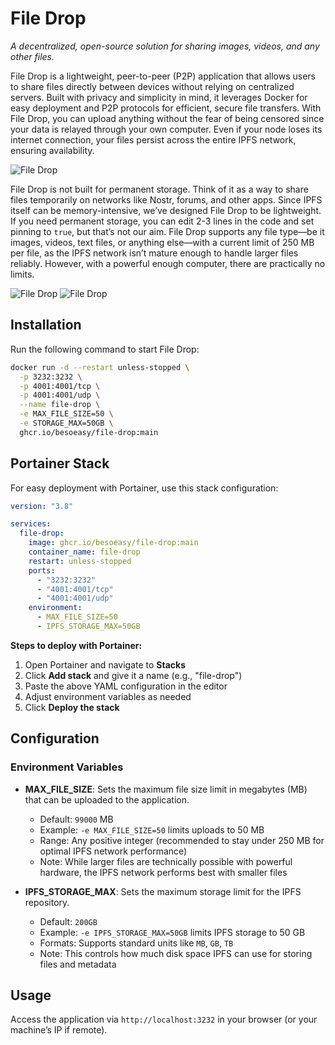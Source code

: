 # File Drop

_A decentralized, open-source solution for sharing images, videos, and any other files._

File Drop is a lightweight, peer-to-peer (P2P) application that allows users to share files directly between devices without relying on centralized servers. Built with privacy and simplicity in mind, it leverages Docker for easy deployment and P2P protocols for efficient, secure file transfers. With File Drop, you can upload anything without the fear of being censored since your data is relayed through your own computer. Even if your node loses its internet connection, your files persist across the entire IPFS network, ensuring availability.

![File Drop](https://github.com/user-attachments/assets/8d427693-8ee4-4c5f-a67c-6c2991c13f27)

File Drop is not built for permanent storage. Think of it as a way to share files temporarily on networks like Nostr, forums, and other apps. Since IPFS itself can be memory-intensive, we’ve designed File Drop to be lightweight. If you need permanent storage, you can edit 2-3 lines in the code and set pinning to `true`, but that’s not our aim. File Drop supports any file type—be it images, videos, text files, or anything else—with a current limit of 250 MB per file, as the IPFS network isn’t mature enough to handle larger files reliably. However, with a powerful enough computer, there are practically no limits.

![File Drop](https://github.com/user-attachments/assets/ff683fd8-d7c0-4378-81d4-a6342890cb86)
![File Drop](https://github.com/user-attachments/assets/0d7c6291-0194-470c-a07c-ef748b39337f)

## Installation

Run the following command to start File Drop:

```bash
docker run -d --restart unless-stopped \
  -p 3232:3232 \
  -p 4001:4001/tcp \
  -p 4001:4001/udp \
  --name file-drop \
  -e MAX_FILE_SIZE=50 \
  -e STORAGE_MAX=50GB \
  ghcr.io/besoeasy/file-drop:main
```

## Portainer Stack

For easy deployment with Portainer, use this stack configuration:

```yaml
version: "3.8"

services:
  file-drop:
    image: ghcr.io/besoeasy/file-drop:main
    container_name: file-drop
    restart: unless-stopped
    ports:
      - "3232:3232"
      - "4001:4001/tcp"
      - "4001:4001/udp"
    environment:
      - MAX_FILE_SIZE=50
      - IPFS_STORAGE_MAX=50GB
```

**Steps to deploy with Portainer:**

1. Open Portainer and navigate to **Stacks**
2. Click **Add stack** and give it a name (e.g., "file-drop")
3. Paste the above YAML configuration in the editor
4. Adjust environment variables as needed
5. Click **Deploy the stack**

## Configuration

### Environment Variables

- **MAX_FILE_SIZE**: Sets the maximum file size limit in megabytes (MB) that can be uploaded to the application.

  - Default: `99000` MB
  - Example: `-e MAX_FILE_SIZE=50` limits uploads to 50 MB
  - Range: Any positive integer (recommended to stay under 250 MB for optimal IPFS network performance)
  - Note: While larger files are technically possible with powerful hardware, the IPFS network performs best with smaller files

- **IPFS_STORAGE_MAX**: Sets the maximum storage limit for the IPFS repository.
  - Default: `200GB`
  - Example: `-e IPFS_STORAGE_MAX=50GB` limits IPFS storage to 50 GB
  - Formats: Supports standard units like `MB`, `GB`, `TB`
  - Note: This controls how much disk space IPFS can use for storing files and metadata

## Usage

Access the application via `http://localhost:3232` in your browser (or your machine’s IP if remote).
